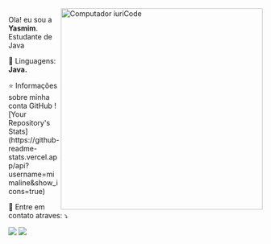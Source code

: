 <img src="https://raw.githubusercontent.com/MicaelliMedeiros/micaellimedeiros/master/image/computer-illustration.png" min-width="400px" max-width="400px" width="400px" align="right" alt="Computador iuriCode">

<p align="left"> 
  Ola! eu sou a <strong>Yasmim</strong>.<br>
  Estudante de Java
</p>

<p align="left">
  🦄 Linguagens: <strong>Java.</strong>
</p>

<p align="left">
⭐ Informações sobre minha conta GitHub
![Your Repository's Stats](https://github-readme-stats.vercel.app/api?username=mimaline&show_icons=true)
</p> 

<p align="left">
  💌 Entre em contato atraves: ⤵️
</p>


  <a href="https://www.linkedin.com/in/yasmim-roeder/" alt="Linkedin">
  <img src="https://img.shields.io/badge/-Linkedin-0e76a8?style=flat-square&logo=Linkedin&logoColor=white&link="https://www.linkedin.com/in/yasmim-roeder/" /></a>

  <a href="https://www.instagram.com/mimaline/" alt="Instagram">
  <img src="https://img.shields.io/badge/-Instagram-DF0174?style=flat-square&labelColor=DF0174&logo=instagram&logoColor=white&link="https://www.instagram.com/mimaline/"/></a>
</p>  

